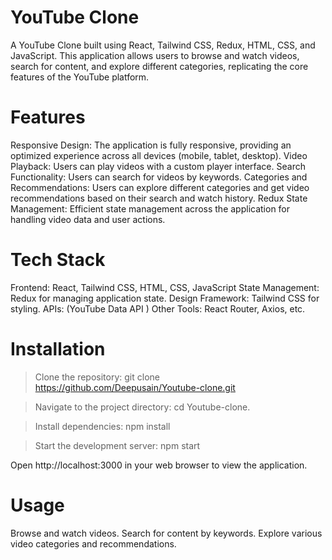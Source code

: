 # YouTube Clone
A YouTube Clone built using React, Tailwind CSS, Redux, HTML, CSS, and JavaScript. This application allows users to browse and watch videos, search for content, and explore different categories, replicating the core features of the YouTube platform.

# Features
Responsive Design: The application is fully responsive, providing an optimized experience across all devices (mobile, tablet, desktop).
Video Playback: Users can play videos with a custom player interface.
Search Functionality: Users can search for videos by keywords.
Categories and Recommendations: Users can explore different categories and get video recommendations based on their search and watch history.
Redux State Management: Efficient state management across the application for handling video data and user actions.

# Tech Stack
Frontend: React, Tailwind CSS, HTML, CSS, JavaScript
State Management: Redux for managing application state.
Design Framework: Tailwind CSS for styling.
APIs: (YouTube Data API )
Other Tools: React Router, Axios, etc.

# Installation
> Clone the repository:
git clone https://github.com/Deepusain/Youtube-clone.git

> Navigate to the project directory:
cd Youtube-clone.

> Install dependencies:
npm install

> Start the development server:
npm start

Open http://localhost:3000 in your web browser to view the application.

# Usage
Browse and watch videos.
Search for content by keywords.
Explore various video categories and recommendations.
